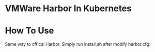 VMWare Harbor In Kubernetes
===========================


How To Use
==========
Same way to offical Harbor. Simply run install.sh after modify harbor.cfg.